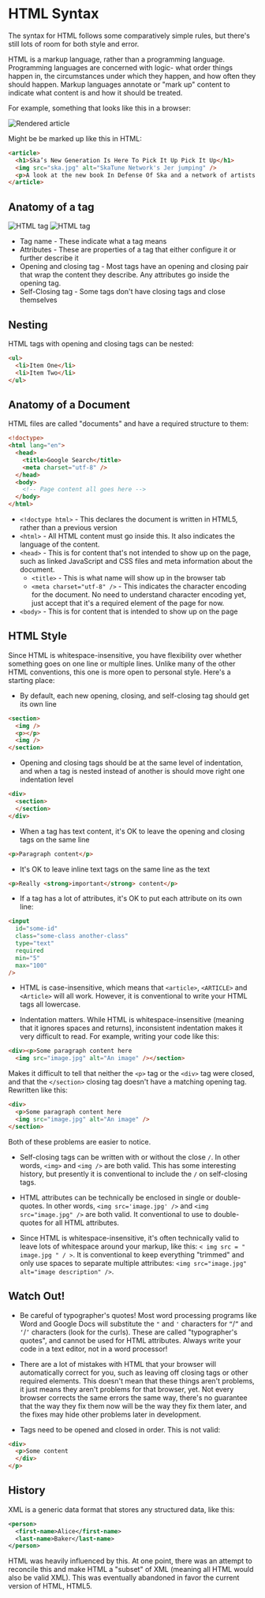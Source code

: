 # HTML Syntax

The syntax for HTML follows some comparatively simple rules, but there's still lots of room for both style and error.

HTML is a markup language, rather than a programming language. Programming languages are concerned with logic- what order things happen in, the circumstances under which they happen, and how often they should happen. Markup languages annotate or "mark up" content to indicate what content is and how it should be treated.

For example, something that looks like this in a browser:

![Rendered article](html-from-browser.png)

Might be be marked up like this in HTML:

```html
<article>
  <h1>Ska’s New Generation Is Here To Pick It Up Pick It Up</h1>
  <img src="ska.jpg" alt="SkaTune Network's Jer jumping" />
  <p>A look at the new book In Defense Of Ska and a network of artists giving the oft-maligned genre a fresh burst of life</p>
</article>
```

## Anatomy of a tag

![HTML tag](anatomy-of-a-tag-double.png)
![HTML tag](anatomy-of-a-tag-single.png)

* Tag name - These indicate what a tag means
* Attributes - These are properties of a tag that either configure it or further describe it
* Opening and closing tag - Most tags have an opening and closing pair that wrap the content they describe. Any attributes go inside the opening tag.
* Self-Closing tag - Some tags don't have closing tags and close themselves

## Nesting

HTML tags with opening and closing tags can be nested:

```html
<ul>
  <li>Item One</li>
  <li>Item Two</li>
</ul>
```

## Anatomy of a Document

HTML files are called "documents" and have a required structure to them:

```html
<!doctype>
<html lang="en">
  <head>
    <title>Google Search</title>
    <meta charset="utf-8" />
  </head>
  <body>
    <!-- Page content all goes here -->
  </body>
</html>
```

* `<!doctype html>` - This declares the document is written in HTML5, rather than a previous version
* `<html>` - All HTML content must go inside this. It also indicates the language of the content.
* `<head>` - This is for content that's not intended to show up on the page, such as linked JavaScript and CSS files and meta information about the document.
  * `<title>` - This is what name will show up in the browser tab
  * `<meta charset="utf-8" />` - This indicates the character encoding for the document. No need to understand character encoding yet, just accept that it's a required element of the page for now.
* `<body>` - This is for content that is intended to show up on the page

## HTML Style

Since HTML is whitespace-insensitive, you have flexibility over whether something goes on one line or multiple lines. Unlike many of the other HTML conventions, this one is more open to personal style. Here's a starting place:

* By default, each new opening, closing, and self-closing tag should get its own line

```html
<section>
  <img />
  <p></p>
  <img />
</section>
```

* Opening and closing tags should be at the same level of indentation, and when a tag is nested instead of another is should move right one indentation level

```html
<div>
  <section>
  </section>
</div>
```

* When a tag has text content, it's OK to leave the opening and closing tags on the same line

```html
<p>Paragraph content</p>
```

* It's OK to leave inline text tags on the same line as the text

```html
<p>Really <strong>important</strong> content</p>
```

* If a tag has a lot of attributes, it's OK to put each attribute on its own line:

```html
<input
  id="some-id"
  class="some-class another-class"
  type="text"
  required
  min="5"
  max="100"
/>
```

* HTML is case-insensitive, which means that `<article>`, `<ARTICLE>` and `<Article>` will all work. However, it is conventional to write your HTML tags all lowercase.

* Indentation matters. While HTML is whitespace-insensitive (meaning that it ignores spaces and returns), inconsistent indentation makes it very difficult to read. For example, writing your code like this:

```html
<div><p>Some paragraph content here
  <img src="image.jpg" alt="An image" /></section>
```

Makes it difficult to tell that neither the `<p>` tag or the `<div>` tag were closed, and that the `</section>` closing tag doesn't have a matching opening tag. Rewritten like this:

```html
<div>
  <p>Some paragraph content here
  <img src="image.jpg" alt="An image" />
</section>
```

Both of these problems are easier to notice.

* Self-closing tags can be written with or without the close `/`. In other words, `<img>` and `<img />` are both valid. This has some interesting history, but presently it is conventional to include the `/` on self-closing tags.

* HTML attributes can be technically be enclosed in single or double-quotes. In other words, `<img src='image.jpg' />` and `<img src="image.jpg" />` are both valid. It conventional to use to double-quotes for all HTML attributes.

* Since HTML is whitespace-insensitive, it's often technically valid to leave lots of whitespace around your markup, like this: `< img src = " image.jpg " / >`. It is conventional to keep everything "trimmed" and only use spaces to separate multiple attributes: `<img src="image.jpg" alt="image description" />`.

## Watch Out!

* Be careful of typographer's quotes! Most word processing programs like Word and Google Docs will substitute the `"` and `'` characters for `“`/`”` and `‘`/`’` characters (look for the curls). These are called "typographer's quotes", and cannot be used for HTML attributes. Always write your code in a text editor, not in a word processor!

* There are a lot of mistakes with HTML that your browser will automatically correct for you, such as leaving off closing tags or other required elements. This doesn't mean that these things aren't problems, it just means they aren't problems for that browser, yet. Not every browser corrects the same errors the same way, there's no guarantee that the way they fix them now will be the way they fix them later, and the fixes may hide other problems later in development.

* Tags need to be opened and closed in order. This is not valid:

```html
<div>
  <p>Some content
  </div>
</p>
```

## History

XML is a generic data format that stores any structured data, like this:

```xml
<person>
  <first-name>Alice</first-name>
  <last-name>Baker</last-name>
</person>
```

HTML was heavily influenced by this. At one point, there was an attempt to reconcile this and make HTML a "subset" of XML (meaning all HTML would also be valid XML). This was eventually abandoned in favor the current version of HTML, HTML5.
